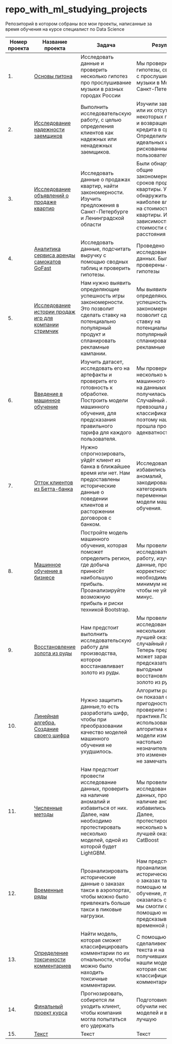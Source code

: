 # repo_with_ml_studying_projects
Репозиторий в котором собраны все мои проекты, написанные за время обучения на курсе специалист по Data Science


| Номер проекта   | Название проекта   | Задача|Результат | Используемые технологии|
| ------- | -------- | ----|---| ---|
| 1.  | [Основы питона](https://github.com/MadMan911/repo_with_ml_studying_projects/blob/main/projects/basics_of_python_proj_1)  | Исследовать данные и проверить несколько гипотез про прослушивание музыки в разных городах России | Мы проверили три гипотезы, связанные с прослушиванием музыки в Москве и Санкт-Петербурге| `pandas`|
| 2.   | [Исследование надежности заемщиков](https://github.com/MadMan911/repo_with_ml_studying_projects/blob/main/projects/checking_reliable_borrower_proj_2)    |Выполнить исследовательскую работу, с целью определения клиентов как надежных или ненадежных заемщиков. | Изучили зависимости или их отсутсвие у некоторых признаков и возвращения кредита в срок. Определили идеальных и рискованных пользователей|`pandas`| 
| 3.   | [Исследование объявлений о продаже квартир](https://github.com/MadMan911/repo_with_ml_studying_projects/blob/main/projects/apartment_sales_survey_proj_3)    |Исследовать данные о продажах квартир, найти закономерности. Изучить предложения в Санкт-Петербурге и Ленинградской области  | Были обнаружены общие закономерности сроков продаж квартиры. Удалось обнаружить фактор наиболее влияющий на стоимость квартиры. Изучение зависимости стоимости от расстояния от центра |`pandas`, `seaborn`|
| 4.   | [Аналитика сервиса аренды самокатов GoFast](https://github.com/MadMan911/repo_with_ml_studying_projects/blob/main/projects/scooter_rental_service_analytics_proj_4)    |Исследовать данные, подсчитать выручку с помощью сводных таблиц и проверить гипотезы. | Проведено исследование данных. Были проверены 4 гипотезы |`pandas`, `scipy`, `matplotlib`, `numpy`|
| 5.   | [Исследование истории продаж игр для компании стримчик](https://github.com/MadMan911/repo_with_ml_studying_projects/tree/main/projects/game_sales_research_proj_5)    |Нам нужно выявить определяющие успешность игры закономерности. Это позволит сделать ставку на потенциально популярный продукт и спланировать рекламные кампании. | Мы выявили определяющие успешность игры закономерности. Это позволит сделать ставку на потенциально популярный продукт и спланировать рекламные кампании.|`pandas`, `matplotlib`, `numpy`|
| 6.   | [Введение в машинное обучение](https://github.com/MadMan911/repo_with_ml_studying_projects/tree/main/projects/introduction_to_ml_proj_6)    |Изучить датасет, исследовать его на артефакты и проверить его готовность к обработке. Построить модели машинного обучения, для предсказания правильного тарифа для каждого пользователя. | Мы проверили несколько моделей машинного обучения на данныых и лучшей получилась модель Случайный лес. Она превзошла дамми классификатор, поэтому наша модель прошла проверку на адекватность.|`pandas`, `matplotlib`, `numpy`, `sklearn`| 
| 7.   | [Отток клиентов из Бетта-банка](https://github.com/MadMan911/repo_with_ml_studying_projects/tree/main/projects/cutomer_outflow_proj_7)    |Нужно спрогнозировать, уйдёт клиент из банка в ближайшее время или нет. Hам предоставлены исторические данные о поведении клиентов и расторжении договоров с банком. | Исследовали данные, избавились от аномалий, закодировали категориальные переменные, обучили модели машинного обучения. |`pandas`, `matplotlib`, `numpy`, `sklearn`| 
| 8.   | [Машинное обучение в бизнесе](https://github.com/MadMan911/repo_with_ml_studying_projects/tree/main/projects/ml_in_business_proj_8)    |Постройте модель машинного обучения, которая поможет определить регион, где добыча принесёт наибольшую прибыль. Проанализируйте возможную прибыль и риски техникой Bootstrap. | Мы провели исследовательскую работу, изучили данные, проверили их корректность. Узнали необходимый минимум нефти, чтобы не уйти в минус.|`pandas`, `matplotlib`, `numpy`, `sklearn`,`Bootstrap`,`seaborn`| 
| 9.   | [Восстановление золота из руды](https://github.com/MadMan911/repo_with_ml_studying_projects/tree/main/projects/recovery_of_gold_from_ore_proj_9)    |Нам предстоит выполнить исследовательскую работу для производства, которое восстанавливает золото из руды. | Мы провели исследование нескольких моделей, лучшей оказался случайный лес. Теперь предприятие может заранее предсказать будет ли выгодным восстановление золото из руды.|`pandas`, `matplotlib`, `numpy`, `sklearn`,`Bootstrap`,`seaborn`, `tqdm`| 
| 10.   | [Линейная алгебра. Создание своего шифра](https://github.com/MadMan911/repo_with_ml_studying_projects/tree/main/projects/linal_making_chipher_10)    |Нужно защитить данные,то есть разработать шифр, чтобы при преобразовании качество моделей машинного обучения не ухудшилось. | Алгоритм разработан, он показал свою пригодность и мы проверили это на практике.После использования алгоритма качество модели изменилось настолько незначительно, что это изменение можно не замечать.|`pandas`, `matplotlib`, `numpy`, `sklearn`,`seaborn`, `tqdm`|
| 11.   | [Численные методы](https://github.com/MadMan911/repo_with_ml_studying_projects/tree/main/projects/numerical_methods_11)    |Нам предстоит провести исследование данных, проверить на наличие аномалий и избавиться от них. Далее, нам необходимо протестировать несколько моделей, одной из которой будет LightGBM. | Мы провели исследование данных, проверили на наличие аномалий и избавились от них. Далее, протестировали несколько моделей, лучшей оказалась CatBoost|`pandas`, `matplotlib`, `numpy`, `sklearn`,`seaborn`, `tqdm`, `lightgbm`,`catboost`|
| 12.   | [Временные ряды](https://github.com/MadMan911/repo_with_ml_studying_projects/tree/main/projects/time_series_12)    | Проанализировать исторические данные о заказах такси в аэропортах, чтобы можно было привлекать больше такси в пиковые нагрузки. | Нам предстояло проанализировать исторические данные о заказах такси с помощью машинного обучение, лучшей оказалась catboost и мы смогли с ее помощью неплохо предсказывать временной ряд|`pandas`, `matplotlib`, `numpy`, `sklearn`, `tqdm`,`catboost`|
| 13.  | [Определение токсичности комментариев](https://github.com/MadMan911/repo_with_ml_studying_projects/tree/main/projects/ml_for_texts_13)    |Найти модель, которая сможет классифицировать комментарии по их отнальности, чтобы можно было находить токсичные комментарии. | С помощью BERT сделаливекторизацию текста и на получившихся данных нашли модель, которая смогла классифицировать комментарии. |`pandas`, `matplotlib`, `numpy`, `sklearn`, `tqdm`,`catboost`| 
| 14.   | [Финальный проект курса](https://github.com/MadMan911/repo_with_ml_studying_projects/tree/main/projects/final_project)    |Прогнозировать, собирется ли уходить клиент, чтобы компания могла попытаться его удержать | Подготовили данные, обучили несколько моделей и выбрали лучшую|`pandas`,`numpy`,`sklearn`,`lightgbm`,`catboost`|
| 15.   | [Текст]()    |Текст | Текст|`pandas`|
